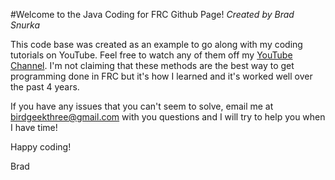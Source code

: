 #Welcome to the Java Coding for FRC Github Page!
*Created by Brad Snurka*

This code base was created as an example to go along with my coding tutorials on YouTube. Feel free to watch any of them off my [YouTube Channel](https://www.youtube.com/playlist?list=PLJm2d6G5Fg3nbP7CzWRB287k2xbwQx9m2).
I'm not claiming that these methods are the best way to get programming done in FRC but it's how I learned and it's worked well over the past 4 years.

If you have any issues that you can't seem to solve, email me at birdgeekthree@gmail.com with you questions and I will try to help you when I have time!

Happy coding!

Brad